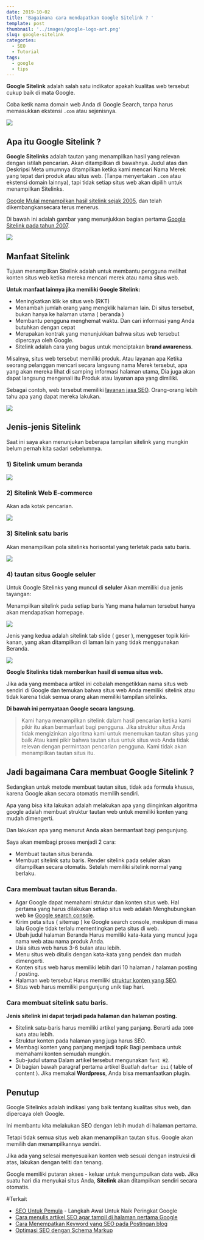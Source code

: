 ```yaml
---
date: 2019-10-02
title: 'Bagaimana cara mendapatkan Google Sitelink ? '
template: post
thumbnail: '../images/google-logo-art.png'
slug: google-sitelink
categories:
  - SEO
  - Tutorial
tags:
  - google
  - tips
---
```


**Google Sitelink** adalah salah satu indikator apakah kualitas web tersebut cukup baik di mata Google. 

Coba ketik nama domain web Anda di Google Search, tanpa harus memasukkan ekstensi `.com` atau sejenisnya.

![](../images/google-sitelink.png)

## Apa itu Google Sitelink ?

**Google Sitelinks** adalah tautan yang menampilkan hasil yang relevan dengan istilah pencarian. Akan ditampilkan di bawahnya. Judul atas dan Deskripsi Meta umumnya ditampilkan ketika kami mencari Nama Merek yang tepat dari produk atau situs web. (Tanpa menyertakan `.com` atau ekstensi domain lainnya), tapi tidak setiap situs web akan dipilih untuk menampilkan Sitelinks.

[Google Mulai menampilkan hasil sitelink sejak 2005](https://www.seroundtable.com/archives/002197.html), dan telah dikembangkansecara terus menerus.

Di bawah ini adalah gambar yang menunjukkan bagian pertama [Google Sitelink pada tahun 2007](https://searchengineland.com/what-are-google-sitelinks-10493).

![](../images/google-sitelinks-old-version.png)

## Manfaat Sitelink

Tujuan menampilkan Sitelink adalah untuk membantu pengguna melihat konten situs web ketika mereka mencari merek atau nama situs web. 

**Untuk manfaat lainnya jika memiliki Google Sitelink:**

- Meningkatkan klik ke situs web (RKT)
- Menambah jumlah orang yang mengklik halaman lain. Di situs tersebut, bukan hanya ke halaman utama ( beranda )
- Membantu pengguna menghemat waktu. Dan cari informasi yang Anda butuhkan dengan cepat
- Merupakan kontrak yang menunjukkan bahwa situs web tersebut dipercaya oleh Google.
- Sitelink adalah cara yang bagus untuk menciptakan **brand awareness**.

Misalnya, situs web tersebut memiliki produk. Atau layanan apa Ketika seorang pelanggan mencari secara langsung nama Merek tersebut, apa yang akan mereka lihat di samping informasi halaman utama, Dia juga akan dapat langsung mengenali itu Produk atau layanan apa yang dimiliki.

Sebagai contoh, web tersebut memiliki [layanan jasa SEO](https://www.aradechoco.com/menyewa-jasa-seo-berkualitas/). Orang-orang lebih tahu apa yang dapat mereka lakukan.

![](../images/sitelink-jasa-seo-keyword.png)

## Jenis-jenis Sitelink

Saat ini saya akan menunjukan beberapa tampilan sitelink yang mungkin belum pernah kita sadari sebelumnya.

### 1) Sitelink umum beranda

![](../images/sitelink-facebook.png)

### 2) Sitelink Web E-commerce 
Akan ada kotak pencarian.

![](../images/sitelink-tokopedia.png)

### 3) Sitelink satu baris
Akan menampilkan pola sitelinks horisontal yang terletak pada satu baris.

![](../images/sitelink-satubaris.png)

### 4) tautan situs Google seluler

Untuk Google Sitelinks yang muncul di **seluler** Akan memiliki dua jenis tayangan: 

Menampilkan sitelink pada setiap baris Yang mana halaman tersebut hanya akan mendapatkan homepage.

![](../images/sitelink-thn.png) 

Jenis yang kedua adalah sitelink tab slide ( geser ), menggeser topik kiri-kanan, yang akan ditampilkan di laman lain yang tidak menggunakan Beranda.

![](../images/sitelink-mal.png)

**Google Sitelinks tidak memberikan hasil di semua situs web.**

Jika ada yang membaca artikel ini cobalah mengetikkan nama situs web sendiri di Google dan temukan bahwa situs web Anda memiliki sitelink atau tidak karena tidak semua orang akan memiliki tampilan sitelinks.

**Di bawah ini pernyataan Google secara langsung.**

> Kami hanya menampilkan sitelink dalam hasil pencarian ketika kami pikir itu akan bermanfaat bagi pengguna. Jika struktur situs Anda tidak mengizinkan algoritma kami untuk menemukan tautan situs yang baik Atau kami pikir bahwa tautan situs untuk situs web Anda tidak relevan dengan permintaan pencarian pengguna. Kami tidak akan menampilkan tautan situs itu.

## Jadi bagaimana Cara membuat Google Sitelink ?

Sedangkan untuk metode membuat tautan situs, tidak ada formula khusus, karena Google akan secara otomatis memilih sendiri. 

Apa yang bisa kita lakukan adalah melakukan apa yang diinginkan algoritma google adalah membuat struktur tautan web untuk memiliki konten yang mudah dimengerti.

Dan lakukan apa yang menurut Anda akan bermanfaat bagi pengunjung.

Saya akan membagi proses menjadi 2 cara: 

- Membuat tautan situs beranda. 
- Membuat sitelink satu baris. Render sitelink pada seluler akan ditampilkan secara otomatis. Setelah memiliki sitelink normal yang berlaku.

### Cara membuat tautan situs Beranda.

- Agar Google dapat memahami struktur dan konten situs web. Hal pertama yang harus dilakukan setiap situs web adalah Menghubungkan web ke [Google search console](https://search.google.com/search-console/welcome).
- Kirim peta situs ( sitemap ) ke Google search console, meskipun di masa lalu Google tidak terlalu mementingkan peta situs di web.
- Ubah judul halaman Beranda Harus memiliki kata-kata yang muncul juga nama web atau nama produk Anda.
- Usia situs web harus 3-6 bulan atau lebih.
- Menu situs web ditulis dengan kata-kata yang pendek dan mudah dimengerti.
- Konten situs web harus memiliki lebih dari 10 halaman / halaman posting / posting.
- Halaman web tersebut Harus memiliki [struktur konten yang SEO](https://www.aradechoco.com/optimasi-schema-markup/).
- Situs web harus memiliki pengunjung unik tiap hari. 

### Cara membuat sitelink satu baris.

**Jenis sitelink ini dapat terjadi pada halaman dan halaman posting.**

- Sitelink satu-baris harus memiliki artikel yang panjang. Berarti ada `1000 kata` atau lebih.
- Struktur konten pada halaman yang juga harus SEO. 
- Membagi konten yang panjang menjadi topik Bagi pembaca untuk memahami konten semudah mungkin.
- Sub-judul utama Dalam artikel tersebut mengunakan `font H2`.
- Di bagian bawah paragraf pertama artikel Buatlah `daftar isi` ( table of content ). Jika memakai **Wordpress**, Anda bisa memanfaatkan plugin.


## Penutup

Google Sitelinks adalah indikasi yang baik tentang kualitas situs web, dan dipercaya oleh Google. 

Ini membantu kita melakukan SEO dengan lebih mudah di halaman pertama. 

Tetapi tidak semua situs web akan menampilkan tautan situs. Google akan memilih dan menampilkannya sendiri. 

Jika ada yang selesai menyesuaikan konten web sesuai dengan instruksi di atas, lakukan dengan teliti dan tenang. 

Google memiliki putaran akses - keluar untuk mengumpulkan data web. Jika suatu hari dia menyukai situs Anda, **Sitelink** akan ditampilkan sendiri secara otomatis.


#Terkait

- [SEO Untuk Pemula](https://www.aradechoco.com/SEO-untuk-pemula/) - Langkah Awal Untuk Naik Peringkat Google 
- [Cara menulis artikel SEO agar tampil di halaman pertama Google](https://www.aradechoco.com/menulis-artikel-seo/)
- [Cara Menempatkan Keyword yang SEO pada Postingan blog](https://www.aradechoco.com/menempatkan-keyword-seo/)
- [Optimasi SEO dengan Schema Markup](https://www.aradechoco.com/optimasi-schema-markup/)



